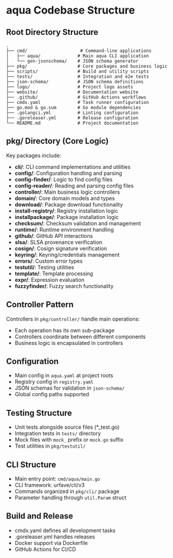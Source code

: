# aqua Codebase Structure

## Root Directory Structure
```
.
├── cmd/                    # Command-line applications
│   ├── aqua/              # Main aqua CLI application
│   └── gen-jsonschema/    # JSON schema generator
├── pkg/                   # Core packages and business logic
├── scripts/               # Build and utility scripts
├── tests/                 # Integration and e2e tests
├── json-schema/           # JSON schema definitions
├── logo/                  # Project logo assets
├── website/               # Documentation website
├── .github/               # GitHub Actions workflows
├── cmdx.yaml              # Task runner configuration
├── go.mod & go.sum        # Go module dependencies
├── .golangci.yml          # Linting configuration
├── .goreleaser.yml        # Release configuration
└── README.md              # Project documentation
```

## pkg/ Directory (Core Logic)
Key packages include:
- **cli/**: CLI command implementations and utilities
- **config/**: Configuration handling and parsing
- **config-finder/**: Logic to find config files
- **config-reader/**: Reading and parsing config files
- **controller/**: Main business logic controllers
- **domain/**: Core domain models and types
- **download/**: Package download functionality
- **install-registry/**: Registry installation logic
- **installpackage/**: Package installation logic
- **checksum/**: Checksum validation and management
- **runtime/**: Runtime environment handling
- **github/**: GitHub API interactions
- **slsa/**: SLSA provenance verification
- **cosign/**: Cosign signature verification
- **keyring/**: Keyring/credentials management
- **errors/**: Custom error types
- **testutil/**: Testing utilities
- **template/**: Template processing
- **expr/**: Expression evaluation
- **fuzzyfinder/**: Fuzzy search functionality

## Controller Pattern
Controllers in `pkg/controller/` handle main operations:
- Each operation has its own sub-package
- Controllers coordinate between different components
- Business logic is encapsulated in controllers

## Configuration
- Main config in `aqua.yaml` at project roots
- Registry config in `registry.yaml`
- JSON schemas for validation in `json-schema/`
- Global config paths supported

## Testing Structure
- Unit tests alongside source files (*_test.go)
- Integration tests in `tests/` directory
- Mock files with `mock_` prefix or `mock.go` suffix
- Test utilities in `pkg/testutil/`

## CLI Structure
- Main entry point: `cmd/aqua/main.go`
- CLI framework: urfave/cli/v3
- Commands organized in `pkg/cli/` package
- Parameter handling through `util.Param` struct

## Build and Release
- cmdx.yaml defines all development tasks
- .goreleaser.yml handles releases
- Docker support via Dockerfile
- GitHub Actions for CI/CD